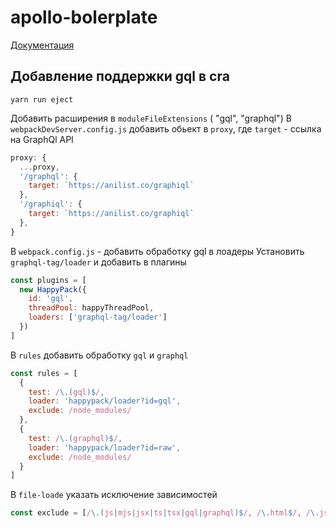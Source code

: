 # apollo-bolerplate

[Документация](https://www.apollographql.com/)

## Добавление поддержки gql в cra

`yarn run eject`

Добавить расширения в `moduleFileExtensions` ( "gql", "graphql")
В `webpackDevServer.config.js` добавить обьект в `proxy`, где `target` - ссылка на GraphQl API

```js
proxy: {
  ...proxy,
  '/graphql': {
    target: `https://anilist.co/graphiql`
  },
  '/graphiql': {
    target: `https://anilist.co/graphiql`
  },
}
```

В `webpack.config.js` - добавить обработку gql в лоадеры
Установить `graphql-tag/loader` и добавить в плагины

```js
const plugins = [
  new HappyPack({
    id: 'gql',
    threadPool: happyThreadPool,
    loaders: ['graphql-tag/loader']
  })
]
```

В `rules` добавить обработку `gql` и `graphql`

```js
const rules = [
  {
    test: /\.(gql)$/,
    loader: 'happypack/loader?id=gql',
    exclude: /node_modules/
  },
  {
    test: /\.(graphql)$/,
    loader: 'happypack/loader?id=raw',
    exclude: /node_modules/
  }
]
```

В `file-loade` указать исключение зависимостей

```js
const exclude = [/\.(js|mjs|jsx|ts|tsx|gql|graphql)$/, /\.html$/, /\.json$/]
```
